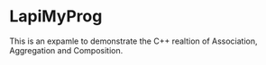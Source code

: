# LapiMyProg
This is an expamle to demonstrate the C++ realtion of Association, Aggregation and Composition.
